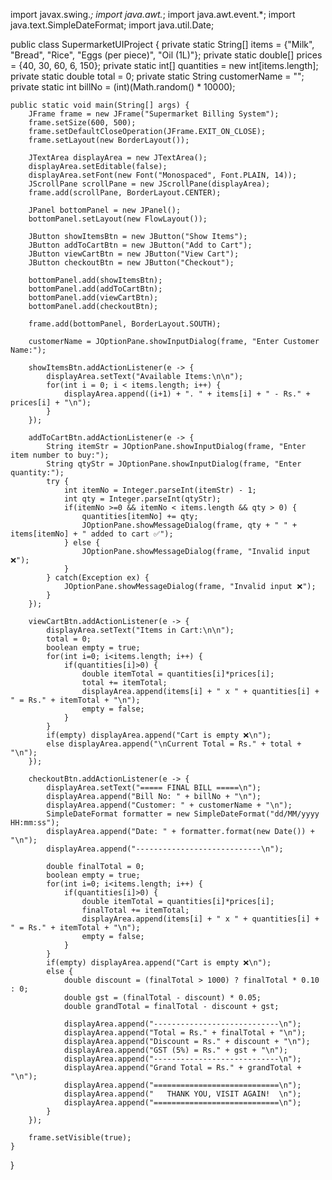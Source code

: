 import javax.swing.*;
import java.awt.*;
import java.awt.event.*;
import java.text.SimpleDateFormat;
import java.util.Date;

public class SupermarketUIProject {
    private static String[] items = {"Milk", "Bread", "Rice", "Eggs (per piece)", "Oil (1L)"};
    private static double[] prices = {40, 30, 60, 6, 150};
    private static int[] quantities = new int[items.length];
    private static double total = 0;
    private static String customerName = "";
    private static int billNo = (int)(Math.random() * 10000);

    public static void main(String[] args) {
        JFrame frame = new JFrame("Supermarket Billing System");
        frame.setSize(600, 500);
        frame.setDefaultCloseOperation(JFrame.EXIT_ON_CLOSE);
        frame.setLayout(new BorderLayout());

        JTextArea displayArea = new JTextArea();
        displayArea.setEditable(false);
        displayArea.setFont(new Font("Monospaced", Font.PLAIN, 14));
        JScrollPane scrollPane = new JScrollPane(displayArea);
        frame.add(scrollPane, BorderLayout.CENTER);

        JPanel bottomPanel = new JPanel();
        bottomPanel.setLayout(new FlowLayout());

        JButton showItemsBtn = new JButton("Show Items");
        JButton addToCartBtn = new JButton("Add to Cart");
        JButton viewCartBtn = new JButton("View Cart");
        JButton checkoutBtn = new JButton("Checkout");

        bottomPanel.add(showItemsBtn);
        bottomPanel.add(addToCartBtn);
        bottomPanel.add(viewCartBtn);
        bottomPanel.add(checkoutBtn);

        frame.add(bottomPanel, BorderLayout.SOUTH);

        customerName = JOptionPane.showInputDialog(frame, "Enter Customer Name:");

        showItemsBtn.addActionListener(e -> {
            displayArea.setText("Available Items:\n\n");
            for(int i = 0; i < items.length; i++) {
                displayArea.append((i+1) + ". " + items[i] + " - Rs." + prices[i] + "\n");
            }
        });

        addToCartBtn.addActionListener(e -> {
            String itemStr = JOptionPane.showInputDialog(frame, "Enter item number to buy:");
            String qtyStr = JOptionPane.showInputDialog(frame, "Enter quantity:");
            try {
                int itemNo = Integer.parseInt(itemStr) - 1;
                int qty = Integer.parseInt(qtyStr);
                if(itemNo >=0 && itemNo < items.length && qty > 0) {
                    quantities[itemNo] += qty;
                    JOptionPane.showMessageDialog(frame, qty + " " + items[itemNo] + " added to cart ✅");
                } else {
                    JOptionPane.showMessageDialog(frame, "Invalid input ❌");
                }
            } catch(Exception ex) {
                JOptionPane.showMessageDialog(frame, "Invalid input ❌");
            }
        });

        viewCartBtn.addActionListener(e -> {
            displayArea.setText("Items in Cart:\n\n");
            total = 0;
            boolean empty = true;
            for(int i=0; i<items.length; i++) {
                if(quantities[i]>0) {
                    double itemTotal = quantities[i]*prices[i];
                    total += itemTotal;
                    displayArea.append(items[i] + " x " + quantities[i] + " = Rs." + itemTotal + "\n");
                    empty = false;
                }
            }
            if(empty) displayArea.append("Cart is empty ❌\n");
            else displayArea.append("\nCurrent Total = Rs." + total + "\n");
        });

        checkoutBtn.addActionListener(e -> {
            displayArea.setText("===== FINAL BILL =====\n");
            displayArea.append("Bill No: " + billNo + "\n");
            displayArea.append("Customer: " + customerName + "\n");
            SimpleDateFormat formatter = new SimpleDateFormat("dd/MM/yyyy HH:mm:ss");
            displayArea.append("Date: " + formatter.format(new Date()) + "\n");
            displayArea.append("----------------------------\n");

            double finalTotal = 0;
            boolean empty = true;
            for(int i=0; i<items.length; i++) {
                if(quantities[i]>0) {
                    double itemTotal = quantities[i]*prices[i];
                    finalTotal += itemTotal;
                    displayArea.append(items[i] + " x " + quantities[i] + " = Rs." + itemTotal + "\n");
                    empty = false;
                }
            }
            if(empty) displayArea.append("Cart is empty ❌\n");
            else {
                double discount = (finalTotal > 1000) ? finalTotal * 0.10 : 0;
                double gst = (finalTotal - discount) * 0.05;
                double grandTotal = finalTotal - discount + gst;

                displayArea.append("----------------------------\n");
                displayArea.append("Total = Rs." + finalTotal + "\n");
                displayArea.append("Discount = Rs." + discount + "\n");
                displayArea.append("GST (5%) = Rs." + gst + "\n");
                displayArea.append("----------------------------\n");
                displayArea.append("Grand Total = Rs." + grandTotal + "\n");
                displayArea.append("============================\n");
                displayArea.append("   THANK YOU, VISIT AGAIN!  \n");
                displayArea.append("============================\n");
            }
        });

        frame.setVisible(true);
    }
}

